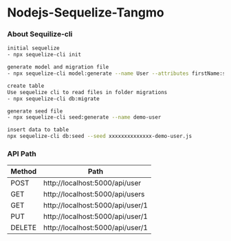 # Nodejs-Sequelize-Tangmo

### About Sequilize-cli
```sh
initial sequelize 
- npx sequelize-cli init
```
```sh
generate model and migration file
- npx sequelize-cli model:generate --name User --attributes firstName:string,lastName:string,email:string
```
```sh
create table
Use sequelize cli to read files in folder migrations
- npx sequelize-cli db:migrate
```
```sh
generate seed file
- npx sequelize-cli seed:generate --name demo-user
```
```sh
insert data to table
npx sequelize-cli db:seed --seed xxxxxxxxxxxxxx-demo-user.js
```

### API Path

| Method | Path |
| ------ | ------ |
| POST | http://localhost:5000/api/user |
| GET | http://localhost:5000/api/users |
| GET | http://localhost:5000/api/user/1 |
| PUT | http://localhost:5000/api/user/1 |
| DELETE | http://localhost:5000/api/user/1 |
